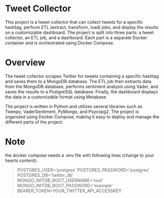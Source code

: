 # Tweet Collector

This project is a tweet collector that can collect tweets for a specific hashtag, perform ETL (extract, transform, load) jobs, and display the results on a customizable dashboard. The project is split into three parts: a tweet collector, an ETL job, and a dashboard. Each part is a separate Docker container and is orchestrated using Docker Compose.
# Overview

The tweet collector scrapes Twitter for tweets containing a specific hashtag and saves them to a MongoDB database. The ETL job then extracts data from the MongoDB database, performs sentiment analysis using Vader, and saves the results to a PostgreSQL database. Finally, the dashboard displays the data in a customizable format using Metabase.

The project is written in Python and utilizes several libraries such as Tweepy, VaderSentiment, PyMongo, and Psycopg2. The project is organized using Docker Compose, making it easy to deploy and manage the different parts of the project.

# Note
the docker compose needs a .env file with following lines  (change to your hearts content):
>	POSTGRES_USER='postgres'
>	POSTGRES_PASSWORD='postgres'
>	POSTGRES_DB='twitter_db'
>	MONGO_INITDB_ROOT_USERNAME='root'
>	MONGO_INITDB_ROOT_PASSWORD='example'
>	BEARER_TOKEN=YOUR_TWITTER_API_ACCESSKEY